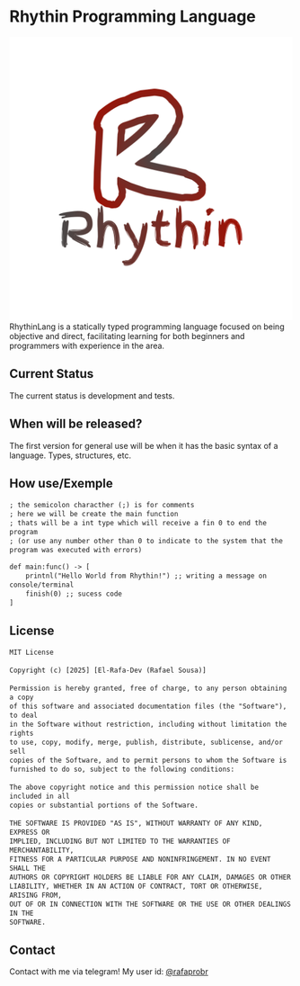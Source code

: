 [logo]: https://github.com/el-rafa-dev/rhythinl/blob/main/20250606_233111.png "Rhythin Logo Image"


# Rhythin Programming Language
![Rhythin Logo][logo]
RhythinLang is a statically typed programming language focused on being objective and direct, facilitating learning for both beginners and programmers with experience in the area.

## Current Status

The current status is development and tests.

## When will be released?

The first version for general use will be when it has the basic syntax of a language. Types, structures, etc.



## How use/Exemple
```
; the semicolon characther (;) is for comments
; here we will be create the main function 
; thats will be a int type which will receive a fin 0 to end the program
; (or use any number other than 0 to indicate to the system that the program was executed with errors)
```
```
def main:func() -> [
    printnl("Hello World from Rhythin!") ;; writing a message on console/terminal
    finish(0) ;; sucess code
]
```

## License

```
MIT License

Copyright (c) [2025] [El-Rafa-Dev (Rafael Sousa)]

Permission is hereby granted, free of charge, to any person obtaining a copy
of this software and associated documentation files (the "Software"), to deal
in the Software without restriction, including without limitation the rights
to use, copy, modify, merge, publish, distribute, sublicense, and/or sell
copies of the Software, and to permit persons to whom the Software is
furnished to do so, subject to the following conditions:

The above copyright notice and this permission notice shall be included in all
copies or substantial portions of the Software.

THE SOFTWARE IS PROVIDED "AS IS", WITHOUT WARRANTY OF ANY KIND, EXPRESS OR
IMPLIED, INCLUDING BUT NOT LIMITED TO THE WARRANTIES OF MERCHANTABILITY,
FITNESS FOR A PARTICULAR PURPOSE AND NONINFRINGEMENT. IN NO EVENT SHALL THE
AUTHORS OR COPYRIGHT HOLDERS BE LIABLE FOR ANY CLAIM, DAMAGES OR OTHER
LIABILITY, WHETHER IN AN ACTION OF CONTRACT, TORT OR OTHERWISE, ARISING FROM,
OUT OF OR IN CONNECTION WITH THE SOFTWARE OR THE USE OR OTHER DEALINGS IN THE
SOFTWARE.
```
## Contact
Contact with me via telegram! My user id: [@rafaprobr](https://t.me/rafaprobr)
